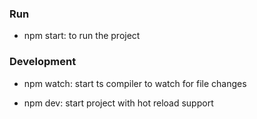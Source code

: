 ### Run
- npm start: to run the project

### Development 
- npm watch: start ts compiler to watch for file changes

- npm dev: start project with hot reload support
